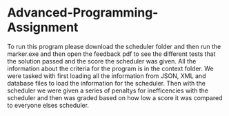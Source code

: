 # Advanced-Programming-Assignment

To run this program please download the scheduler folder and then run the marker.exe and then open the feedback pdf to see the different tests that the solution passed and the score the scheduler was given. All the information about the criteria for the program is in the context folder. We were tasked with first loading all the information from JSON, XML and database files to load the information for the scheduler. Then with the scheduler we were given a series of penaltys for inefficencies with the scheduler and then was graded based on how low a score it was compared to everyone elses scheduler.
